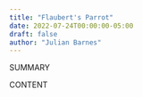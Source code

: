 ```yaml
---
title: "Flaubert's Parrot"
date: 2022-07-24T00:00:00-05:00
draft: false
author: "Julian Barnes"
---
```


SUMMARY

<!--more-->

CONTENT